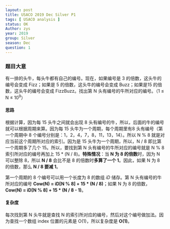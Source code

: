 ```yaml
---
layout: post
title: USACO 2019 Dec Silver P1
tags: [ USACO analysis ]
status: OK
Author: zys
year: 2019
group: Silver
season: Dec
question: 1
---
```


### 题目大意

有一排的头牛，每头牛都有自己的编号。现在，如果编号是 3 的倍数，这头牛的编号会变成 Fizz；如果是 5 的倍数，这头牛的编号会变成 Buzz；如果是15 的倍数，这头牛的编号会变成 FizzBuzz。找出第 N 头有编号的牛所对应的编号。（1 ≤ N ≤ 10<sup>9</sup>）



#### 思路

根据计算，因为每 15 头牛之间就会出现 8 头有编号的牛，所以，后面的牛的编号就可以根据周期来算。因为每 15 头牛为一个周期，每个周期里有8 头有编号（第一个周期中 8 个编号分别是：1，2，4，7，8，11，13，14）。所以 N % 8 就是对应当前这个周期所对应的索引。因为是 15 头牛为一个周期，所以，N / 8 即比第一个周期多了几个 15。所以，要找到第 N 头有编号的牛所对应的编号就是 N % 8 索引所对应的编号再加上 15 * (N / 8)。**特殊情况**：当 **N 为 8 的倍数**时，因为 N 可以整除 8，所以 **N / 8** 会比不是 8 的倍数时**多算了一个 1**。因此，如果 N 为 8 的倍数，那么 **N / 8 要减 1**。



第一个周期的 8 个编号可以用一个长度为 8 的数组 *iD* 储存。第 N 头有编号的牛所对应的编号 **Cow(N) = iD[N % 8] + 15 * (N / 8)**；如果 N 为 8 的倍数，**Cow(N) = iD[N % 8] + 15 * (N / 8 - 1)**。



#### 复杂度

每次找到第 N 头牛就是查找 N 的索引所对应的编号，然后对这个编号做加法。因为查找一个数组 index 位置的元素是 O(1)，所以复杂度是 **O(1)**。

